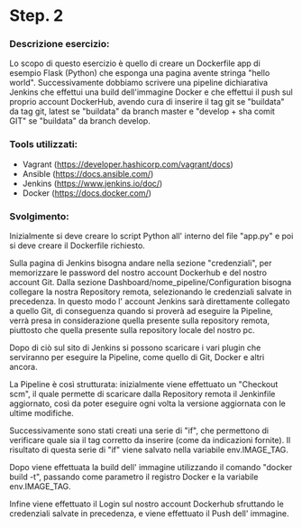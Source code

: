 
# Step. 2
### Descrizione esercizio:

Lo scopo di questo esercizio è quello di creare un Dockerfile app di esempio Flask (Python) che esponga una pagina avente stringa "hello world".
Successivamente dobbiamo scrivere una pipeline dichiarativa Jenkins che effettui una build dell'immagine Docker e che effettui il push sul proprio account DockerHub, avendo cura di inserire il tag git se "buildata" da tag git, latest se "buildata" da branch master e "develop + sha comit GIT" se "buildata" da branch develop.

### Tools utilizzati:
- Vagrant (https://developer.hashicorp.com/vagrant/docs)
- Ansible (https://docs.ansible.com/)
- Jenkins (https://www.jenkins.io/doc/)
- Docker (https://docs.docker.com/)

### Svolgimento:
Inizialmente si deve creare lo script Python all' interno del file "app.py" e poi si deve creare il Dockerfile richiesto.

Sulla pagina di Jenkins bisogna andare nella sezione "credenziali", per memorizzare le password del nostro account Dockerhub e del nostro account Git. 
Dalla sezione Dashboard/nome_pipeline/Configuration bisogna collegare la nostra Repository remota, selezionando le credenziali salvate in precedenza. In questo modo l' account Jenkins sarà direttamente collegato a quello Git, di conseguenza quando si proverà ad eseguire la Pipeline, verrà presa in considerazione quella presente sulla repository remota, piuttosto che quella presente sulla repository locale del nostro pc.

Dopo di ciò sul sito di Jenkins si possono scaricare i vari plugin che serviranno per eseguire la Pipeline, come quello di Git, Docker e altri ancora. 

La Pipeline è così strutturata: inizialmente viene effettuato un "Checkout scm", il quale permette di scaricare dalla Repository remota il Jenkinfile aggiornato, così da poter eseguire ogni volta la versione aggiornata con le ultime modifiche.

Successivamente sono stati creati una serie di "if", che permettono di verificare quale sia il tag corretto da inserire (come da indicazioni fornite). Il risultato di questa serie di "if" viene salvato nella variabile env.IMAGE_TAG.

Dopo viene effettuata la build dell' immagine utilizzando il comando "docker build -t", passando come parametro il registro Docker e la variabile env.IMAGE_TAG.

Infine viene effettuato il Login sul nostro account Dockerhub sfruttando le credenziali salvate in precedenza, e viene effettuato il Push dell' immagine.